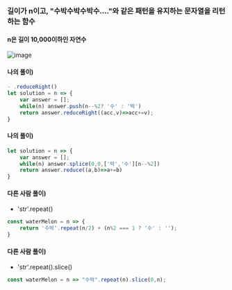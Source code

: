### 길이가 n이고, "수박수박수박수...."와 같은 패턴을 유지하는 문자열을 리턴하는 함수
#### n은 길이 10,000이하인 자연수
![image](https://user-images.githubusercontent.com/87289383/130313955-04ea84f3-cd5a-4409-a2e5-735f49f584c6.png)

#### 나의 풀이)
```javascript
- .reduceRight()
let solution = n => {
    var answer = [];
    while(n) answer.push(n--%2? '수' : '박')
    return answer.reduceRight((acc,v)=>acc+=v);
}
```

#### 나의 풀이)
```javascript
let solution = n => {
    var answer = [];
    while(n) answer.splice(0,0,['박','수'][n--%2])
    return answer.reduce((a,b)=>a+=b)
}
```

#### 다른 사람 풀이)
- 'str'.repeat()
```javascript
const waterMelon = n => {
    return '수박'.repeat(n/2) + (n%2 === 1 ? '수' : '');
}
```

#### 다른 사람 풀이)
- 'str'.repeat().slice()
```javascript
const waterMelon = n => "수박".repeat(n).slice(0,n);
```
